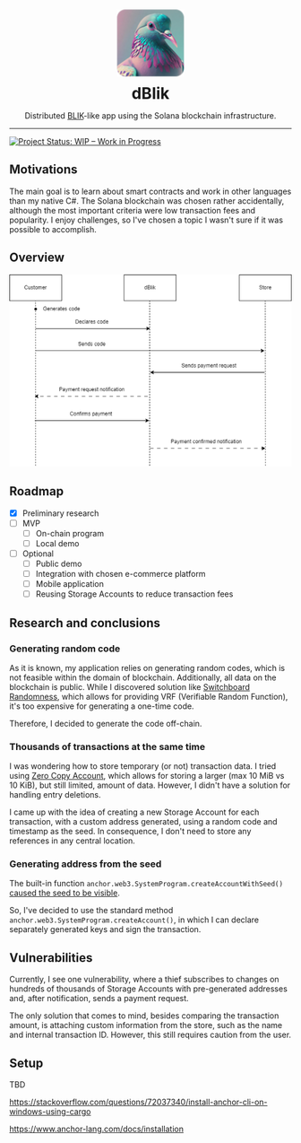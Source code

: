 <div align="center">

<div style="margin:5px;">
    <a href="https://github.com/Karlos348/dBlik">
        <img src="assets/logo.png" width="120" height="120"/>
    </a>
</div>

<h1 style="margin:10px;">
dBlik 
</h1>

Distributed [BLIK](https://www.blik.com/)-like app using the Solana blockchain infrastructure.
</div>

---

[![Project Status: WIP – Work in Progress](https://img.shields.io/badge/Project%20Status-WIP-yellow.svg)](https://github.com/Karlos348/dBlik)

## Motivations
The main goal is to learn about smart contracts and work in other languages than my native C#. The Solana blockchain was chosen rather accidentally, although the most important criteria were low transaction fees and popularity. I enjoy challenges, so I've chosen a topic I wasn't sure if it was possible to accomplish.

## Overview

![overview](assets/overview.png)

## Roadmap
- [x] Preliminary research
- [ ] MVP
    - [ ] On-chain program
    - [ ] Local demo
- [ ] Optional
    - [ ] Public demo
    - [ ] Integration with chosen e-commerce platform
    - [ ] Mobile application
    - [ ] Reusing Storage Accounts to reduce transaction fees

## Research and conclusions
### Generating random code

As it is known, my application relies on generating random codes, which is not feasible within the domain of blockchain. Additionally, all data on the blockchain is public. While I discovered solution like [Switchboard Randomness](https://docs.switchboard.xyz/randomness), which allows for providing VRF (Verifiable Random Function), it's too expensive for generating a one-time code.

Therefore, I decided to generate the code off-chain.

### Thousands of transactions at the same time

I was wondering how to store temporary (or not) transaction data. I tried using [Zero Copy Account](https://solana.com/docs/core/accounts#creating), which allows for storing a larger (max 10 MiB vs 10 KiB), but still limited, amount of data. However, I didn't have a solution for handling entry deletions.

I came up with the idea of creating a new Storage Account for each transaction, with a custom address generated, using a random code and timestamp as the seed. In consequence, I don't need to store any references in any central location.

### Generating address from the seed

The built-in function `anchor.web3.SystemProgram.createAccountWithSeed()` [caused the seed to be visible](https://explorer.solana.com/tx/4a2Ra4p59sJeZ4c877xd6hfieqRxSr52begUJKXYDkq9ARPYMotRhwbzD5k8DoD3Ce17qZ6GbudQYUm7vfBK411w?cluster=devnet). 

So, I've decided to use the standard method `anchor.web3.SystemProgram.createAccount()`, in which I can declare separately generated keys and sign the transaction.

## Vulnerabilities

Currently, I see one vulnerability, where a thief subscribes to changes on hundreds of thousands of Storage Accounts with pre-generated addresses and, after notification, sends a payment request.

The only solution that comes to mind, besides comparing the transaction amount, is attaching custom information from the store, such as the name and internal transaction ID. However, this still requires caution from the user.

## Setup
TBD

https://stackoverflow.com/questions/72037340/install-anchor-cli-on-windows-using-cargo

https://www.anchor-lang.com/docs/installation
